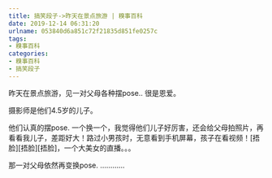 ```yaml
---
title: 搞笑段子->昨天在景点旅游 | 糗事百科
date: 2019-12-14 06:31:20
urlname: 053840d6a851c72f21835d851fe0257c
tags: 
- 糗事百科
categories:
- 糗事百科
- 搞笑段子
---
```

昨天在景点旅游，见一对父母各种摆pose.. 很是恩爱。

摄影师是他们4.5岁的儿子。

他们认真的摆pose. 一个换一个，我觉得他们儿子好厉害，还会给父母拍照片，再看看我儿子，差距好大！路过小男孩时，无意看到手机屏幕，孩子在看视频！[捂脸][捂脸][捂脸]，一个大美女的直播。。。

那一对父母依然再变换pose. …………


